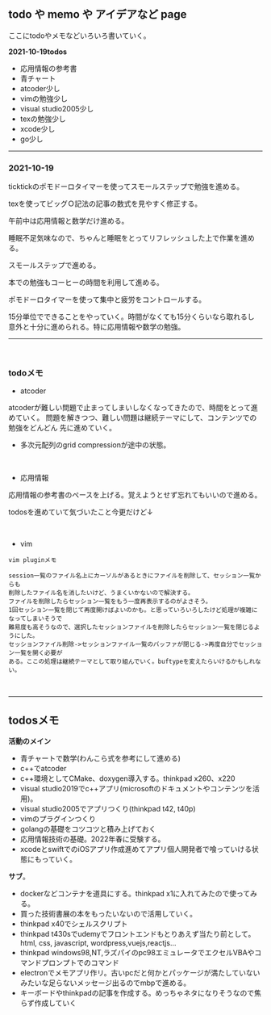 ## todo や memo や アイデアなど page

ここにtodoやメモなどいろいろ書いていく。

**2021-10-19todos**

- 応用情報の参考書
- 青チャート
- atcoder少し
- vimの勉強少し
- visual studio2005少し
- texの勉強少し
- xcode少し
- go少し


***

### 2021-10-19

ticktickのポモドーロタイマーを使ってスモールステップで勉強を進める。

texを使ってビッグＯ記法の記事の数式を見やすく修正する。

午前中は応用情報と数学だけ進める。

睡眠不足気味なので、ちゃんと睡眠をとってリフレッシュした上で作業を進める。

スモールステップで進める。

本での勉強もコーヒーの時間を利用して進める。

ポモドーロタイマーを使って集中と疲労をコントロールする。

15分単位でできることをやっていく。時間がなくても15分くらいなら取れるし
意外と十分に進められる。特に応用情報や数学の勉強。

***

<br />

### todoメモ

- atcoder

atcoderが難しい問題で止まってしまいしなくなってきたので、時間をとって進めていく。
問題を解きつつ、難しい問題は継続テーマにして、コンテンツでの勉強をどんどん
先に進めていく。

- 多次元配列のgrid compressionが途中の状態。

<br />

- 応用情報

応用情報の参考書のペースを上げる。覚えようとせず忘れてもいいので進める。

todosを進めていて気づいたこと今更だけど↓

<br />

- vim

```
vim pluginメモ

session一覧のファイル名上にカーソルがあるときにファイルを削除して、セッション一覧からも
削除したファイル名を消したいけど、うまくいかないので解決する。
ファイルを削除したらセッション一覧をもう一度再表示するのがよさそう。
1回セッション一覧を閉じて再度開けばよいのかも。と思っていろいろしたけど処理が複雑になってしまいそうで
難易度も高そうなので、選択したセッションファイルを削除したらセッション一覧を閉じるようにした。
セッションファイル削除->セッションファイル一覧のバッファが閉じる->再度自分でセッション一覧を開く必要が
ある。ここの処理は継続テーマとして取り組んでいく。buftypeを変えたらいけるかもしれない。
```

<br />


***

## todosメモ
**活動のメイン**
- 青チャートで数学(わんこら式を参考にして進める)
- c++でatcoder
- c++環境としてCMake、doxygen導入する。thinkpad x260、x220
- visual studio2019でc++アプリ(microsoftのドキュメントやコンテンツを活用)。
- visual studio2005でアプリつくり(thinkpad t42, t40p)
- vimのプラグインつくり
- golangの基礎をコツコツと積み上げておく
- 応用情報技術の基礎。2022年春に受験する。
- xcodeとswiftでのiOSアプリ作成進めてアプリ個人開発者で喰っていける状態にもっていく。

**サブ**。
- dockerなどコンテナを道具にする。thinkpad x1に入れてみたので使ってみる。
- 買った技術書展の本をもったいないので活用していく。
- thinkpad x40でシェルスクリプト
- thinkpad t430sでudemyでフロントエンドもとりあえず当たり前として。html, css, javascript, wordpress,vuejs,reactjs...
- thinkpad windows98,NT,ラズパイのpc98エミュレータでエクセルVBAやコマンドプロンプトでのコマンド
- electronでメモアプリ作リ。古いpcだと何かとパッケージが満たしていないみたいな足らないメッセージ出るのでmbpで進める。
- キーボードやthinkpadの記事を作成する。めっちゃネタになりそうなので焦らず作成していく
